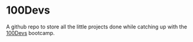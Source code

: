 # 100Devs

A github repo to store all the little projects done while catching up with the [100Devs](https://leonnoel.com/100devs/) bootcamp.